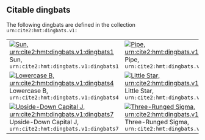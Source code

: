 
## Citable dingbats

The following dingbats are defined in the collection `urn:cite2:hmt:dingbats.v1:`

|   |   |   |
| ---  | ---  | ---  |
| [![Sun, `urn:cite2:hmt:dingbats.v1:dingbats1`](http://www.homermultitext.org/iipsrv?IIIF=/project/homer/pyramidal/deepzoom/hmt/vbbifolio/v1/vb_128v_129r.tif/pct:70.54,58.48999,0.9948,1.704/150,/0/default.jpg)](http://www.homermultitext.org/ict2/?urn=urn:cite2:hmt:vbbifolio.v1:vb_128v_129r@0.7054,0.5849,0.009948,0.01704)<br/>Sun, `urn:cite2:hmt:dingbats.v1:dingbats1` | [![Pipe, `urn:cite2:hmt:dingbats.v1:dingbats2`](http://www.homermultitext.org/iipsrv?IIIF=/project/homer/pyramidal/deepzoom/citebl/burney86imgs/v1/burney_ms_86_f083r.tif/pct:40.94999,64.07,5.6,2.411/150,/0/default.jpg)](http://www.homermultitext.org/ict2/?urn=urn:cite2:citebl:burney86imgs.v1:burney_ms_86_f083r@0.4095,0.6407,0.05600,0.02411)<br/>Pipe, `urn:cite2:hmt:dingbats.v1:dingbats2` | [![Reverse Pipe, `urn:cite2:hmt:dingbats.v1:dingbats3`](http://www.homermultitext.org/iipsrv?IIIF=/project/homer/pyramidal/deepzoom/citebl/burney86imgs/v1/burney_ms_86_f083r.tif/pct:29.16,65.97,3.705,2.22399/150,/0/default.jpg)](http://www.homermultitext.org/ict2/?urn=urn:cite2:citebl:burney86imgs.v1:burney_ms_86_f083r@0.2916,0.6597,0.03705,0.02224)<br/>Reverse Pipe, `urn:cite2:hmt:dingbats.v1:dingbats3` |
| [![Lowercase B, `urn:cite2:hmt:dingbats.v1:dingbats4`](http://www.homermultitext.org/iipsrv?IIIF=/project/homer/pyramidal/deepzoom/citebl/burney86imgs/v1/burney_ms_86_f083r.tif/pct:40.72,66.29,2.526,2.496/150,/0/default.jpg)](http://www.homermultitext.org/ict2/?urn=urn:cite2:citebl:burney86imgs.v1:burney_ms_86_f083r@0.4072,0.6629,0.02526,0.02496)<br/>Lowercase B, `urn:cite2:hmt:dingbats.v1:dingbats4` | [![Little Star, `urn:cite2:hmt:dingbats.v1:dingbats5`](http://www.homermultitext.org/iipsrv?IIIF=/project/homer/pyramidal/deepzoom/citebl/burney86imgs/v1/burney_ms_86_f083r.tif/pct:19.64,68.53,2.926,2.004/150,/0/default.jpg)](http://www.homermultitext.org/ict2/?urn=urn:cite2:citebl:burney86imgs.v1:burney_ms_86_f083r@0.1964,0.6853,0.02926,0.02004)<br/>Little Star, `urn:cite2:hmt:dingbats.v1:dingbats5` | [![Roman Numeral Two, `urn:cite2:hmt:dingbats.v1:dingbats6`](http://www.homermultitext.org/iipsrv?IIIF=/project/homer/pyramidal/deepzoom/citebl/burney86imgs/v1/burney_ms_86_f083r.tif/pct:18.50999,70.17999,4.67399,2.734/150,/0/default.jpg)](http://www.homermultitext.org/ict2/?urn=urn:cite2:citebl:burney86imgs.v1:burney_ms_86_f083r@0.1851,0.7018,0.04674,0.02734)<br/>Roman Numeral Two, `urn:cite2:hmt:dingbats.v1:dingbats6` |
| [![Upside-Down Capital J, `urn:cite2:hmt:dingbats.v1:dingbats7`](http://www.homermultitext.org/iipsrv?IIIF=/project/homer/pyramidal/deepzoom/citebl/burney86imgs/v1/burney_ms_86_f083r.tif/pct:35.87,73.09,3.263,2.343/150,/0/default.jpg)](http://www.homermultitext.org/ict2/?urn=urn:cite2:citebl:burney86imgs.v1:burney_ms_86_f083r@0.3587,0.7309,0.03263,0.02343)<br/>Upside-Down Capital J, `urn:cite2:hmt:dingbats.v1:dingbats7` | [![Three-Runged Sigma, `urn:cite2:hmt:dingbats.v1:dingbats8`](http://www.homermultitext.org/iipsrv?IIIF=/project/homer/pyramidal/deepzoom/citebl/burney86imgs/v1/burney_ms_86_f083r.tif/pct:34.42,75.16,4.905,2.496/150,/0/default.jpg)](http://www.homermultitext.org/ict2/?urn=urn:cite2:citebl:burney86imgs.v1:burney_ms_86_f083r@0.3442,0.7516,0.04905,0.02496)<br/>Three-Runged Sigma, `urn:cite2:hmt:dingbats.v1:dingbats8` | [![Cherry Pointing Left, `urn:cite2:hmt:dingbats.v1:dingbats9`](http://www.homermultitext.org/iipsrv?IIIF=/project/homer/pyramidal/deepzoom/citebl/burney86imgs/v1/burney_ms_86_f250r.tif/pct:62.15,45.77,3.406,2.49799/150,/0/default.jpg)](http://www.homermultitext.org/ict2/?urn=urn:cite2:citebl:burney86imgs.v1:burney_ms_86_f250r@0.6215,0.4577,0.03406,0.02498)<br/>Cherry Pointing Left, `urn:cite2:hmt:dingbats.v1:dingbats9` |